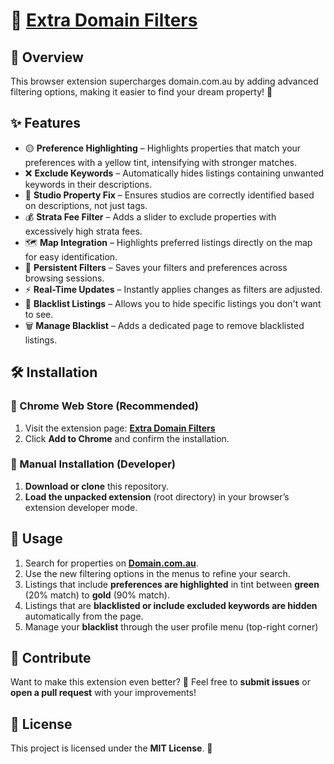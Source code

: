 # 🏡 [Extra Domain Filters](https://chromewebstore.google.com/detail/extra-domain-filters/opblibcobnkicpdjkinngfcbjjnjldkg)

## 🚀 Overview
This browser extension supercharges domain.com.au by adding advanced filtering options, making it easier to find your dream property! 🎯

## ✨ Features
- 🟡 **Preference Highlighting** – Highlights properties that match your preferences with a yellow tint, intensifying with stronger matches.
- ❌ **Exclude Keywords** – Automatically hides listings containing unwanted keywords in their descriptions.
- 🏢 **Studio Property Fix** – Ensures studios are correctly identified based on descriptions, not just tags.
- 💰 **Strata Fee Filter** – Adds a slider to exclude properties with excessively high strata fees.
- 🗺 **Map Integration** – Highlights preferred listings directly on the map for easy identification.
- 🔄 **Persistent Filters** – Saves your filters and preferences across browsing sessions.
- ⚡ **Real-Time Updates** – Instantly applies changes as filters are adjusted.
- 🚫 **Blacklist Listings** – Allows you to hide specific listings you don't want to see.
- 🗑 **Manage Blacklist** – Adds a dedicated page to remove blacklisted listings.

## 🛠 Installation
### 🔹 Chrome Web Store (Recommended)
1. Visit the extension page: **[Extra Domain Filters](https://chromewebstore.google.com/detail/extra-domain-filters/opblibcobnkicpdjkinngfcbjjnjldkg)**
2. Click **Add to Chrome** and confirm the installation.

### 🔹 Manual Installation (Developer)
1. **Download or clone** this repository.
2. **Load the unpacked extension** (root directory) in your browser’s extension developer mode.

## 🎯 Usage
1. Search for properties on **[Domain.com.au](www.domain.com.au)**.
2. Use the new filtering options in the menus to refine your search.
3. Listings that include **preferences are highlighted** in tint between **green** (20% match) to **gold** (90% match).
4. Listings that are **blacklisted or include excluded keywords are hidden** automatically from the page.
4. Manage your **blacklist** through the user profile menu (top-right corner)

## 🤝 Contribute
Want to make this extension even better? 🚀 Feel free to **submit issues** or **open a pull request** with your improvements!

## 📜 License
This project is licensed under the **MIT License**. 📄

